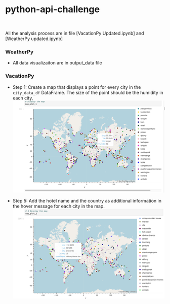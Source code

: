 # python-api-challenge
<br>

All the analysis process are in file [VacationPy Updated.ipynb] and [WeatherPy updated.ipynb]

### WeatherPy 
* All data visualizaiton are in output_data file 

### VacationPy
* Step 1: Create a map that displays a point for every city in the `city_data_df` DataFrame. The size of the point should be the humidity in each city.
![image](https://github.com/YanqiuY/python-api-challenge/blob/main/Step%201%20outcome.png)

* Step 5: Add the hotel name and the country as additional information in the hover message for each city in the map.
![image](https://github.com/YanqiuY/python-api-challenge/blob/main/Step%205%20outcome.png)
